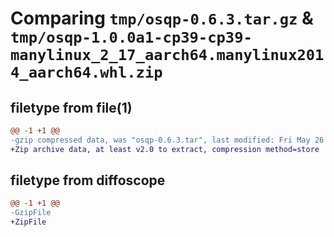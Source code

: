 # Comparing `tmp/osqp-0.6.3.tar.gz` & `tmp/osqp-1.0.0a1-cp39-cp39-manylinux_2_17_aarch64.manylinux2014_aarch64.whl.zip`

## filetype from file(1)

```diff
@@ -1 +1 @@
-gzip compressed data, was "osqp-0.6.3.tar", last modified: Fri May 26 00:58:44 2023, max compression
+Zip archive data, at least v2.0 to extract, compression method=store
```

## filetype from diffoscope

```diff
@@ -1 +1 @@
-GzipFile
+ZipFile
```

